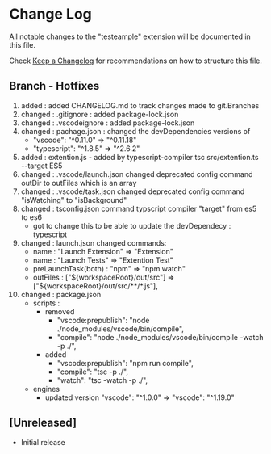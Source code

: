 # Change Log
All notable changes to the "testeample" extension will be documented in this file.

Check [Keep a Changelog](http://keepachangelog.com/) for recommendations on how to structure this file.


## Branch - Hotfixes
1. added : added CHANGELOG.md to track changes made to git.Branches
2. changed : .gitignore : added package-lock.json
3. changed : .vscodeignore : added package-lock.json
4. changed : pachage.json : changed the devDependencies versions of
    * "vscode": "^0.11.0"       => "^0.11.18"
    * "typescript": "^1.8.5"    => "^2.6.2" 
5. added : extention.js - added by typescript-compiler tsc src/extention.ts --target ES5
6. changed : .vscode/launch.json changed deprecated config command outDir to outFiles which is an array
7. changed : .vscode/task.json changed deprecated config command "isWatching" to "isBackground"
8. changed : tsconfig.json command typscript compiler "target" from es5 to es6
    * got to change this to be able to update the devDependecy : typescript
9. changed : launch.json changed commands:
    * name : "Launch Extension" => "Extension"
    * name : "Launch Tests"     =>  "Extention Test"
    * preLaunchTask(both) : "npm"     =>  "npm watch"
    * outFiles :  ["${workspaceRoot}/out/src"]  =>   ["${workspaceRoot}/out/src/**/*.js"],
10. changed : package.json 
    * scripts : 
        - removed
            - "vscode:prepublish": "node ./node_modules/vscode/bin/compile",
            - "compile": "node ./node_modules/vscode/bin/compile -watch -p ./",
        - added
            - "vscode:prepublish": "npm run compile",
            - "compile": "tsc -p ./",
            - "watch": "tsc -watch -p ./",
    * engines
        - updated version "vscode": "^1.0.0" => "vscode": "^1.19.0"





## [Unreleased]
- Initial release